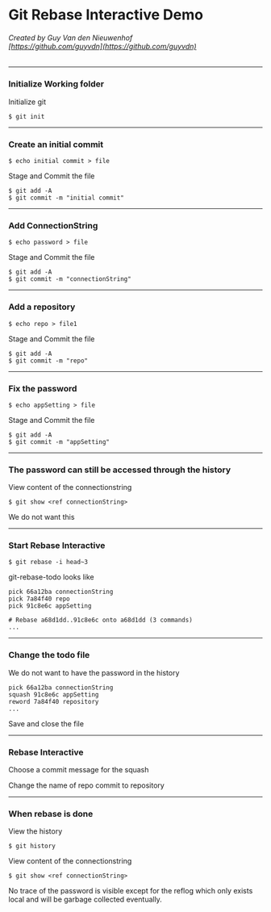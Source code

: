# Git Rebase Interactive Demo

###### Created by Guy Van den Nieuwenhof<br/>[https://github.com/guyvdn](https://github.com/guyvdn)

---

<!-- footer: Guy Van den Nieuwenhof - Advanced Git - Git Rebase Interactive Demo -->

### Initialize Working folder

Initialize git

```console
$ git init
```
---

### Create an initial commit

```console
$ echo initial commit > file
```

Stage and Commit the file

```console
$ git add -A
$ git commit -m "initial commit"
```

---

### Add ConnectionString 

```console
$ echo password > file
```

Stage and Commit the file

```console
$ git add -A
$ git commit -m "connectionString"
```

---

### Add a repository

```console
$ echo repo > file1
```

Stage and Commit the file

```console
$ git add -A
$ git commit -m "repo"
```

---

### Fix the password

```console
$ echo appSetting > file
```

Stage and Commit the file

```console
$ git add -A
$ git commit -m "appSetting"
```
---

### The password can still be accessed through the history

View content of the connectionstring

```console
$ git show <ref connectionString>
```

We do not want this

---

### Start Rebase Interactive

```console
$ git rebase -i head~3
```

git-rebase-todo looks like

```console
pick 66a12ba connectionString
pick 7a84f40 repo
pick 91c8e6c appSetting

# Rebase a68d1dd..91c8e6c onto a68d1dd (3 commands)
...
```

---

### Change the todo file

We do not want to have the password in the history

```console
pick 66a12ba connectionString
squash 91c8e6c appSetting
reword 7a84f40 repository
...
```

Save and close the file

---

### Rebase Interactive

Choose a commit message for the squash

Change the name of repo commit to repository

---

### When rebase is done

View the history

```console
$ git history
```

View content of the connectionstring

```console
$ git show <ref connectionString>
```
No trace of the password is visible except for the reflog which only exists local and will be garbage collected eventually.


